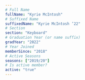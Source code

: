 ```yaml
---
# Full Name
fullName: "Kyrie McIntosh"
# Suffixed Name
suffixedName: "Kyrie McIntosh ’22"
# Section
section: "Keyboard"
# Graduation Year (or name suffix)
gradYear: "2022"
# Year Joined
memberSince: "2018"
# Active Seasons
seasons: ["2019/20"]
# Is active member?
active: "true"
---
```



